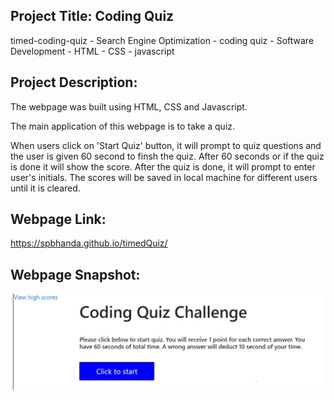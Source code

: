 ## Project Title: Coding Quiz

timed-coding-quiz - Search Engine Optimization - coding quiz - Software Development - HTML - CSS - javascript

## Project Description:

The webpage was built using HTML, CSS and Javascript.

The main application of this webpage is to take a quiz.

When users click on 'Start Quiz' button, it will prompt to quiz questions and the user is given 60 second to finsh the quiz. After 60 seconds or if the quiz is done it will show the score. After the quiz is done, it will prompt to enter user's initials. The scores will be saved in local machine for different users until it is cleared. 



## Webpage Link:

 https://spbhanda.github.io/timedQuiz/

## Webpage Snapshot:

![](https://github.com/spbhanda/timedQuiz/blob/main/assets/Images/firstPage.JPG)

